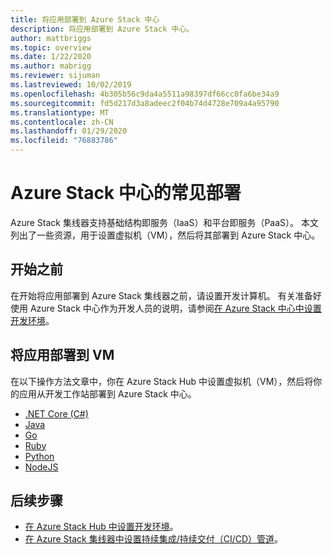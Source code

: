 ```yaml
---
title: 将应用部署到 Azure Stack 中心
description: 将应用部署到 Azure Stack 中心。
author: mattbriggs
ms.topic: overview
ms.date: 1/22/2020
ms.author: mabrigg
ms.reviewer: sijuman
ms.lastreviewed: 10/02/2019
ms.openlocfilehash: 4b305b56c9da4a5511a98397df66cc0fa6be34a9
ms.sourcegitcommit: fd5d217d3a8adeec2f04b74d4728e709a4a95790
ms.translationtype: MT
ms.contentlocale: zh-CN
ms.lasthandoff: 01/29/2020
ms.locfileid: "76883786"
---
```

# <a name="common-deployments-for-azure-stack-hub"></a>Azure Stack 中心的常见部署

Azure Stack 集线器支持基础结构即服务（IaaS）和平台即服务（PaaS）。 本文列出了一些资源，用于设置虚拟机（VM），然后将其部署到 Azure Stack 中心。

## <a name="before-you-begin"></a>开始之前

在开始将应用部署到 Azure Stack 集线器之前，请设置开发计算机。 有关准备好使用 Azure Stack 中心作为开发人员的说明，请参阅[在 Azure Stack 中心中设置开发环境](azure-stack-dev-start.md)。

## <a name="deploy-an-app-to-a-vm"></a>将应用部署到 VM

在以下操作方法文章中，你在 Azure Stack Hub 中设置虚拟机（VM），然后将你的应用从开发工作站部署到 Azure Stack 中心。

- [.NET Core (C#)](azure-stack-dev-start-howto-vm-dotnet.md)
- [Java](azure-stack-dev-start-howto-vm-java.md)
- [Go](azure-stack-dev-start-howto-vm-go.md)
- [Ruby](azure-stack-dev-start-howto-vm-ruby.md)
- [Python](azure-stack-dev-start-howto-vm-python.md)
- [NodeJS](azure-stack-dev-start-howto-vm-nodejs.md)

## <a name="next-steps"></a>后续步骤

- [在 Azure Stack Hub 中设置开发环境](azure-stack-dev-start.md)。
- [在 Azure Stack 集线器中设置持续集成/持续交付（CI/CD）管道](azure-stack-solution-pipeline.md)。
